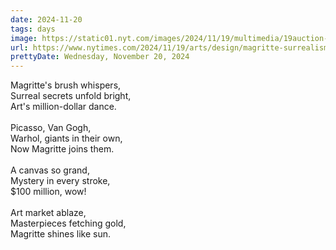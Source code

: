 ```yaml
---
date: 2024-11-20
tags: days
image: https://static01.nyt.com/images/2024/11/19/multimedia/19auction-magritte-01-jhqp/19auction-magritte-01-jhqp-facebookJumbo.jpg
url: https://www.nytimes.com/2024/11/19/arts/design/magritte-surrealism-christies-auction.html
prettyDate: Wednesday, November 20, 2024
---
```

Magritte's brush whispers,<br>Surreal secrets unfold bright,<br>Art's million-dollar dance.<br><br>Picasso, Van Gogh,<br>Warhol, giants in their own,<br>Now Magritte joins them.<br><br>A canvas so grand,<br>Mystery in every stroke,<br>$100 million, wow!<br><br>Art market ablaze,<br>Masterpieces fetching gold,<br>Magritte shines like sun.